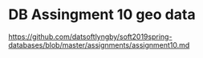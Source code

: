 # DB Assingment 10 geo data

https://github.com/datsoftlyngby/soft2019spring-databases/blob/master/assignments/assignment10.md
